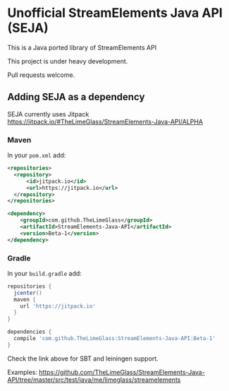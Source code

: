 # Unofficial StreamElements Java API (SEJA)
This is a Java ported library of StreamElements API

This project is under heavy development.

Pull requests welcome.

## Adding SEJA as a dependency
SEJA currently uses Jitpack https://jitpack.io/#TheLimeGlass/StreamElements-Java-API/ALPHA
### Maven
In your `pom.xml` add:
```xml
<repositories>
  <repository>
      <id>jitpack.io</id>
      <url>https://jitpack.io</url>
  </repository>
</repositories>

<dependency>
    <groupId>com.github.TheLimeGlass</groupId>
    <artifactId>StreamElements-Java-API</artifactId>
    <version>Beta-1</version>
</dependency>

```
### Gradle
In your `build.gradle` add: 
```groovy
repositories {
  jcenter()
  maven {
    url 'https://jitpack.io'
  }
}

dependencies {
  compile 'com.github.TheLimeGlass:StreamElements-Java-API:Beta-1'
}
```
Check the link above for SBT and leiningen support.

Examples: https://github.com/TheLimeGlass/StreamElements-Java-API/tree/master/src/test/java/me/limeglass/streamelements
